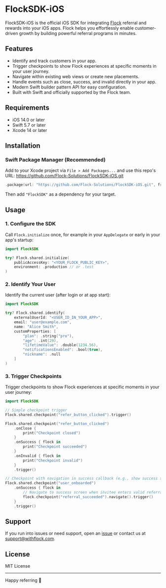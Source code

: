 # FlockSDK-iOS

FlockSDK-iOS is the official iOS SDK for integrating [Flock](https://www.withflock.com) referral and rewards into your iOS apps. Flock helps you effortlessly enable customer-driven growth by building powerful referral programs in minutes.

## Features

- Identify and track customers in your app.
- Trigger checkpoints to show Flock experiences at specific moments in your user journey.
- Navigate within existing web views or create new placements.
- Handle events such as close, success, and invalid directly in your app.
- Modern Swift builder pattern API for easy configuration.
- Built with Swift and officially supported by the Flock team.

## Requirements

- iOS 14.0 or later
- Swift 5.7 or later
- Xcode 14 or later

## Installation

### Swift Package Manager (Recommended)

Add to your Xcode project via `File > Add Packages...` and use this repo's URL:
<https://github.com/Flock-Solutions/FlockSDK-iOS.git>

```swift
.package(url: "https://github.com/Flock-Solutions/FlockSDK-iOS.git", from: "0.2.0")
```

Then add `"FlockSDK"` as a dependency for your target.

## Usage

### 1\. Configure the SDK

Call `Flock.initialize` once, for example in your `AppDelegate` or early in your app's startup:

```swift
import FlockSDK

try? Flock.shared.initialize(
    publicAccessKey: "<YOUR_FLOCK_PUBLIC_KEY>",
    environment: .production // or .test
)
```

### 2\. Identify Your User

Identify the current user (after login or at app start):

```swift
import FlockSDK

try? Flock.shared.identify(
    externalUserId: "<USER_ID_IN_YOUR_APP>",
    email: "user@example.com",
    name: "Alice Smith",
    customProperties: [
        "plan": .string("pro"),
        "age": .int(29),
        "lifetimeValue": .double(1234.56),
        "notificationsEnabled": .bool(true),
        "nickname": .null
    ]
)
```

### 3\. Trigger Checkpoints

Trigger checkpoints to show Flock experiences at specific moments in your user journey:

```swift
import FlockSDK

// Simple checkpoint trigger
Flock.shared.checkpoint("refer_button_clicked").trigger()

Flock.shared.checkpoint("refer_button_clicked")
    .onClose {
        print("Checkpoint closed")
    }
    .onSuccess { flock in
        print("Checkpoint succeeded")
    }
    .onInvalid { flock in
        print("Checkpoint invalid")
    }
    .trigger()

// Checkpoint with navigation in success callback (e.g., show success screen)
Flock.shared.checkpoint("user_onboarded")
    .onSuccess { flock in
        // Navigate to success screen when invitee enters valid referral code
        flock.checkpoint("referral_succeeded").navigate().trigger()
    }
    .trigger()
```

## Support

If you run into issues or need support, open an [issue](https://github.com/Flock-Solutions/FlockSDK-iOS/issues) or contact us at <support@withflock.com>.

## License

MIT License

-----

Happy referring 🚀
